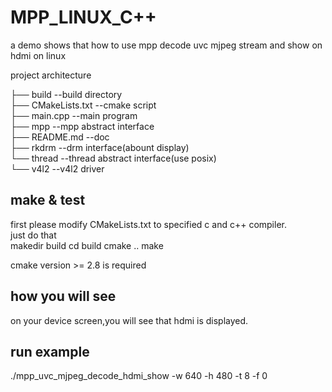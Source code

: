 # MPP_LINUX_C++
a demo shows that how to use mpp decode uvc mjpeg 
stream and show on hdmi on linux

project architecture

├── build   --build directory  
├── CMakeLists.txt      --cmake script  
├── main.cpp            --main program  
├── mpp                 --mpp abstract interface  
├── README.md           --doc  
├── rkdrm               --drm interface(abount display)  
└── thread              --thread abstract interface(use posix)  
└── v4l2              --v4l2 driver 
## make & test
first please modify CMakeLists.txt to specified c and c++ compiler.  
just do that  
    makedir build
    cd build
    cmake ..
    make

cmake version >= 2.8 is required  

## how you will see
on your device screen,you will see that hdmi 
is displayed.  

## run example
./mpp_uvc_mjpeg_decode_hdmi_show -w 640 -h 480 -t 8 -f 0

